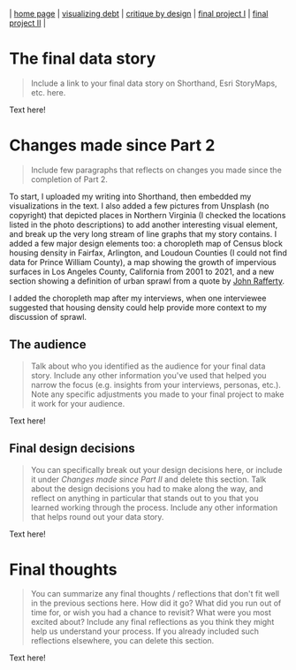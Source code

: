 | [home page](https://jredman14.github.io/portfolio) | [visualizing debt](govdebt) | [critique by design](athletes) | [final project I](finalproposal) | [final project II](finalwireframe) |

# The final data story
> Include a link to your final data story on Shorthand, Esri StoryMaps, etc. here. 

Text here!

# Changes made since Part 2
> Include few paragraphs that reflects on changes you made since the completion of Part 2. 

To start, I uploaded my writing into Shorthand, then embedded my visualizations in the text. I also added a few pictures from Unsplash (no copyright) that depicted places in Northern Virginia (I checked the locations listed in the photo descriptions) to add another interesting visual element, and break up the very long stream of line graphs that my story contains. I added a few major design elements too: a choropleth map of Census block housing density in Fairfax, Arlington, and Loudoun Counties (I could not find data for Prince William County), a map showing the growth of impervious surfaces in Los Angeles County, California from 2001 to 2021, and a new section showing a definition of urban sprawl from a quote by [John Rafferty](https://www.britannica.com/explore/savingearth/urban-sprawl). 

I added the choropleth map after my interviews, when one interviewee suggested that housing density could help provide more context to my discussion of sprawl. 

## The audience
> Talk about who you identified as the audience for your final data story.  Include any other information you've used that helped you narrow the focus (e.g. insights from your interviews, personas, etc.).  Note any specific adjustments you made to your final project to make it work for your audience.

Text here!

## Final design decisions
> You can specifically break out your design decisions here, or include it under *Changes made since Part II* and delete this section. Talk about the design decisions you had to make along the way, and reflect on anything in particular that stands out to you that you learned working through the process.  Include any other information that helps round out your data story. 

Text here!

# Final thoughts
> You can summarize any final thoughts / reflections that don't fit well in the previous sections here.  How did it go?  What did you run out of time for, or wish you had a chance to revisit?  What were you most excited about?  Include any final reflections as you think they might help us understand your process.  If you already included such reflections elsewhere, you can delete this section. 

Text here!
